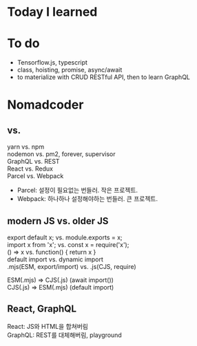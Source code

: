 Today I learned
====

# To do
 * Tensorflow.js, typescript 
 * class, hoisting, promise, async/await
 * to materialize with CRUD RESTful API, then to learn GraphQL

# Nomadcoder
## vs.
yarn vs. npm<br />
nodemon vs. pm2, forever, supervisor<br />
GraphQL vs. REST<br />
React vs. Redux<br />
Parcel vs. Webpack<br />
* Parcel: 설정이 필요없는 번들러. 작은 프로젝트.
* Webpack: 하나하나 설정해야하는 번들러. 큰 프로젝트.

## modern JS vs. older JS
export default x; vs. module.exports = x;<br />
import x from 'x'; vs. const x = require('x');<br />
() => x vs. function() { return x }<br />
default import vs. dynamic import<br />
.mjs(ESM, export/import) vs. .js(CJS, require)<br />

ESM(.mjs) => CJS(.js) (await import())<br />
CJS(.js) => ESM(.mjs) (default import)<br />

## React, GraphQL
React: JS와 HTML을 합쳐버림<br />
GraphQL: REST를 대체해버림, playground<br />



